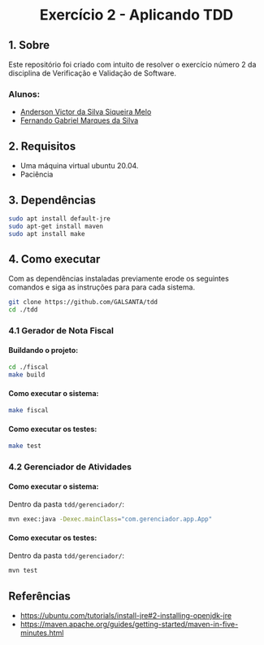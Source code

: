 <h1 align="center"> Exercício 2 - Aplicando TDD </h1>

## 1. Sobre

Este repositório foi criado com intuito de resolver o exercício número 2 da disciplina de Verificação e Validação de Software. 

### Alunos:

* [Anderson Victor da Silva Siqueira Melo](https://github.com/Anderson-Melo)
* [Fernando Gabriel Marques da Silva](https://github.com/GALSANTA)

## 2. Requisitos

* Uma máquina virtual ubuntu 20.04.
* Paciência

## 3. Dependências

```bash
sudo apt install default-jre
sudo apt-get install maven
sudo apt install make
```

## 4. Como executar

Com as dependências instaladas previamente erode os seguintes comandos e siga as instruções para para cada sistema.

```bash
git clone https://github.com/GALSANTA/tdd
cd ./tdd
```

### 4.1 Gerador de Nota Fiscal

#### Buildando o projeto:

```bash
cd ./fiscal
make build
```

#### Como executar o sistema:

```bash
make fiscal
```

#### Como executar os testes:

```bash
make test
```

### 4.2 Gerenciador de Atividades

#### Como executar o sistema:

Dentro da pasta `tdd/gerenciador/`:

```bash
mvn exec:java -Dexec.mainClass="com.gerenciador.app.App"
```

#### Como executar os testes:

Dentro da pasta `tdd/gerenciador/`:

```bash
mvn test
```

## Referências

* https://ubuntu.com/tutorials/install-jre#2-installing-openjdk-jre
* https://maven.apache.org/guides/getting-started/maven-in-five-minutes.html